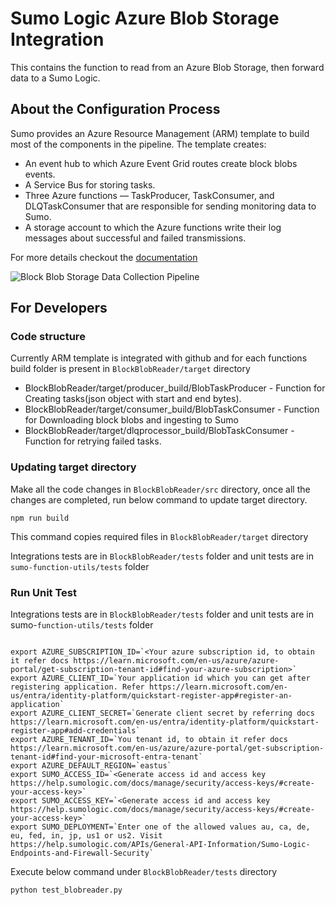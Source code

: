 # Sumo Logic Azure Blob Storage Integration
This contains the function to read from an Azure Blob Storage, then forward data to a Sumo Logic.

## About the Configuration Process
Sumo provides an Azure Resource Management (ARM) template to build most of the components in the pipeline. The template creates:

* An event hub to which Azure Event Grid routes create block blobs events.
* A Service Bus for storing tasks.
* Three Azure functions — TaskProducer, TaskConsumer, and DLQTaskConsumer that are responsible for sending monitoring data to Sumo.
* A storage account to which the Azure functions write their log messages about successful and failed transmissions.

For more details checkout the [documentation](https://help.sumologic.com/Send-Data/Collect-from-Other-Data-Sources/Azure_Blob_Storage/Collect_Logs_from_Azure_Blob_Storage)

![Block Blob Storage Data Collection Pipeline](https://s3.amazonaws.com/appdev-cloudformation-templates/AzureBlobStorageCollection.png)

## For Developers

### Code structure

Currently ARM template is integrated with github and for each functions build folder is present in `BlockBlobReader/target` directory

* BlockBlobReader/target/producer_build/BlobTaskProducer - Function for Creating tasks(json object with start and end bytes).
* BlockBlobReader/target/consumer_build/BlobTaskConsumer - Function for Downloading block blobs and ingesting to Sumo
* BlockBlobReader/target/dlqprocessor_build/BlobTaskConsumer -  Function for retrying failed tasks.

### Updating target directory

Make all the code changes in `BlockBlobReader/src` directory, once all the changes are completed, run below command to update target directory.

`npm run build`

This command copies required files in `BlockBlobReader/target` directory

Integrations tests are in `BlockBlobReader/tests` folder and unit tests are in `sumo-function-utils/tests` folder

### Run Unit Test

Integrations tests are in `BlockBlobReader/tests` folder and unit tests are in sumo-`function-utils/tests` folder

```console

export AZURE_SUBSCRIPTION_ID=`<Your azure subscription id, to obtain it refer docs https://learn.microsoft.com/en-us/azure/azure-portal/get-subscription-tenant-id#find-your-azure-subscription>`
export AZURE_CLIENT_ID=`Your application id which you can get after registering application. Refer https://learn.microsoft.com/en-us/entra/identity-platform/quickstart-register-app#register-an-application`
export AZURE_CLIENT_SECRET=`Generate client secret by referring docs https://learn.microsoft.com/en-us/entra/identity-platform/quickstart-register-app#add-credentials`
export AZURE_TENANT_ID=`You tenant id, to obtain it refer docs https://learn.microsoft.com/en-us/azure/azure-portal/get-subscription-tenant-id#find-your-microsoft-entra-tenant`
export AZURE_DEFAULT_REGION=`eastus`
export SUMO_ACCESS_ID=`<Generate access id and access key https://help.sumologic.com/docs/manage/security/access-keys/#create-your-access-key>`
export SUMO_ACCESS_KEY=`<Generate access id and access key https://help.sumologic.com/docs/manage/security/access-keys/#create-your-access-key>`
export SUMO_DEPLOYMENT=`Enter one of the allowed values au, ca, de, eu, fed, in, jp, us1 or us2. Visit https://help.sumologic.com/APIs/General-API-Information/Sumo-Logic-Endpoints-and-Firewall-Security`

```

Execute below command under `BlockBlobReader/tests` directory

`python test_blobreader.py`
